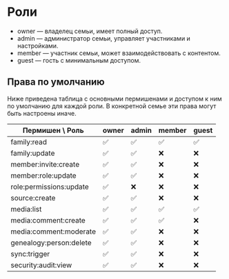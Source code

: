 # Роли

- owner — владелец семьи, имеет полный доступ.
- admin — администратор семьи, управляет участниками и настройками.
- member — участник семьи, может взаимодействовать с контентом.
- guest — гость с минимальным доступом.

## Права по умолчанию

Ниже приведена таблица с основными пермишенами и доступом к ним по умолчанию для каждой роли. В конкретной семье эти права могут быть настроены иначе.

| Пермишен \\ Роль | owner | admin | member | guest |
| --- | --- | --- | --- | --- |
| family:read | ✅ | ✅ | ✅ | ✅ |
| family:update | ✅ | ✅ | ❌ | ❌ |
| member:invite:create | ✅ | ✅ | ❌ | ❌ |
| member:role:update | ✅ | ✅ | ❌ | ❌ |
| role:permissions:update | ✅ | ❌ | ❌ | ❌ |
| source:create | ✅ | ✅ | ❌ | ❌ |
| media:list | ✅ | ✅ | ✅ | ✅ |
| media:comment:create | ✅ | ✅ | ✅ | ❌ |
| media:comment:moderate | ✅ | ✅ | ❌ | ❌ |
| genealogy:person:delete | ✅ | ✅ | ❌ | ❌ |
| sync:trigger | ✅ | ✅ | ❌ | ❌ |
| security:audit:view | ✅ | ✅ | ❌ | ❌ |

